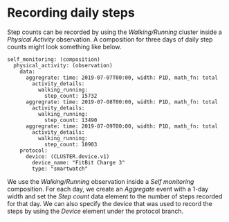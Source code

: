 # Recording daily steps

Step counts can be recorded by using the _Walking/Running_ cluster inside a
_Physical Activity_ observation. A composition for three days of daily step
counts might look something like below.
```
self_monitoring: (composition)
  physical_activity: (observation)
    data:
      aggregrate: time: 2019-07-07T00:00, width: P1D, math_fn: total
        activity_details:
          walking_running:
            step_count: 15732
      aggregrate: time: 2019-07-08T00:00, width: P1D, math_fn: total
        activity_details:
          walking_running:
            step_count: 13490
      aggregrate: time: 2019-07-09T00:00, width: P1D, math_fn: total
        activity_details:
          walking_running:
            step_count: 10903
    protocol:
      device: (CLUSTER.device.v1)
        device_name: "FitBit Charge 3"
        type: "smartwatch"
```
We use the _Walking/Running_ observation inside a _Self monitoring_
composition. For each day, we create an _Aggregate_ event with a 1-day width
and set the _Step count_ data element to the number of steps recorded for that
day. We can also specify the device that was used to record the steps by using
the _Device_ element under the protocol branch.
